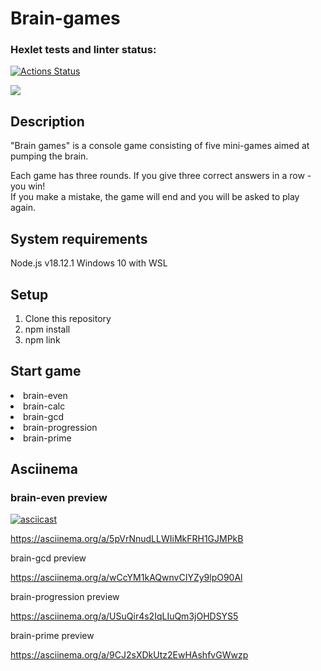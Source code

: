 <h1>Brain-games</h1>

### Hexlet tests and linter status:

[![Actions Status](https://github.com/Savelyii/frontend-project-44/workflows/hexlet-check/badge.svg)](https://github.com/Savelyii/frontend-project-44/actions)

<a href="https://codeclimate.com/github/Savelyii/frontend-project-44/maintainability"><img src="https://api.codeclimate.com/v1/badges/e58d0f3d88c77708c7a5/maintainability" /></a>

<h2>Description</h2>
"Brain games" is a console game consisting of five mini-games aimed at pumping the brain.

Each game has three rounds. If you give three correct answers in a row - you win!  
If you make a mistake, the game will end and you will be asked to play again.

<h2>System requirements</h2>
Node.js v18.12.1
Windows 10 with WSL

<h2>Setup</h2>

1. Сlone this repository
2. npm install
3. npm link

<h2>Start game</h2>
<li>brain-even</li>
<li>brain-calc</li>
<li>brain-gcd</li>
<li>brain-progression</li>
<li>brain-prime</li>

<h2>Asciinema</h2>

<h3>brain-even preview</h3>

[![asciicast](https://asciinema.org/a/pI60FFOz5Jpy0Srz8dtc8bWuY.svg)](https://asciinema.org/a/pI60FFOz5Jpy0Srz8dtc8bWuY)

https://asciinema.org/a/5pVrNnudLLWIiMkFRH1GJMPkB

brain-gcd preview

https://asciinema.org/a/wCcYM1kAQwnvCIYZy9lpO90Al

brain-progression preview

https://asciinema.org/a/USuQir4s2IqLIuQm3jOHDSYS5

brain-prime preview

https://asciinema.org/a/9CJ2sXDkUtz2EwHAshfvGWwzp
